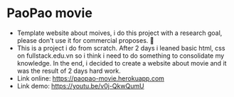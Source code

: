 # PaoPao movie

- Template website about moives, i do this project with a research goal, please don't use it for commercial proposes. 😤
- This is a project i do from scratch. After 2 days i leaned basic html, css on fullstack.edu.vn so i think i need to do something to consolidate my knowledge. In the end, i decided to create a website about movie and it was the result of 2 days hard work. 
- Link online: https://paopao-movie.herokuapp.com
- Link demo: https://youtu.be/v0j-QkwQumU
